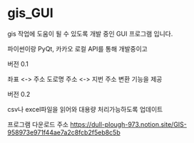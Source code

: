 # gis_GUI
gis 작업에 도움이 될 수 있도록 개발 중인 GUI 프로그램 입니다.

파이썬이랑 PyQt, 카카오 로컬 API를 통해 개발중이고

버전 0.1

좌표 <-> 주소 
도로명 주소 <-> 지번 주소
변환 기능을 제공

버전 0.2

csv나 excel파일을 읽어와 대용량 처리가능하도록 업데이트

프로그램 다운로드 주소
https://dull-plough-973.notion.site/GIS-958973e971f44ae7a2c8fcb2f5eb8c5b
